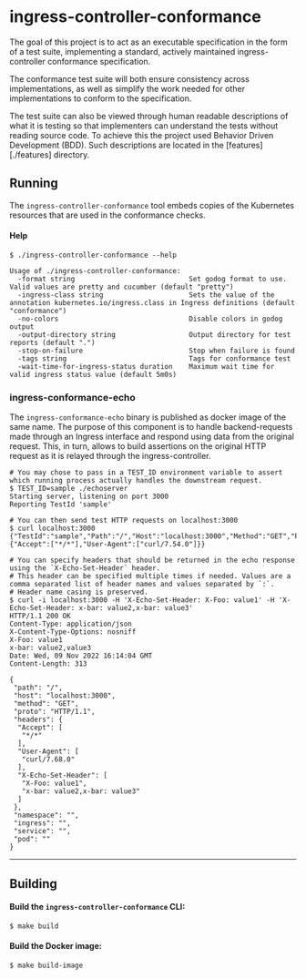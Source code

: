 # ingress-controller-conformance

The goal of this project is to act as an executable specification in the form of a test suite, implementing a standard, actively maintained ingress-controller conformance specification.

The conformance test suite will both ensure consistency across implementations, as well as simplify the work needed for other implementations to conform to the specification.

The test suite can also be viewed through human readable descriptions of what it is testing so that implementers can understand the tests without reading source code. To achieve this the project used Behavior Driven Development (BDD).
Such descriptions are located in the [features][./features] directory.

## Running

The `ingress-controller-conformance` tool embeds copies of the Kubernetes resources that are used in the conformance checks.

#### Help

```
$ ./ingress-controller-conformance --help

Usage of ./ingress-controller-conformance:
  -format string                            Set godog format to use. Valid values are pretty and cucumber (default "pretty")
  -ingress-class string                     Sets the value of the annotation kubernetes.io/ingress.class in Ingress definitions (default "conformance")
  -no-colors                                Disable colors in godog output
  -output-directory string                  Output directory for test reports (default ".")
  -stop-on-failure                          Stop when failure is found
  -tags string                              Tags for conformance test
  -wait-time-for-ingress-status duration    Maximum wait time for valid ingress status value (default 5m0s)
```

### ingress-conformance-echo

The `ingress-conformance-echo` binary is published as docker image of the same name. The purpose of this component is to handle backend-requests made through an Ingress interface and respond using data from the original request. This, in turn, allows to build assertions on the original HTTP request as it is relayed through the ingress-controller.

```
# You may chose to pass in a TEST_ID environment variable to assert which running process actually handles the downstream request.
$ TEST_ID=sample ./echoserver
Starting server, listening on port 3000
Reporting TestId 'sample'

# You can then send test HTTP requests on localhost:3000
$ curl localhost:3000
{"TestId":"sample","Path":"/","Host":"localhost:3000","Method":"GET","Proto":"HTTP/1.1","Headers":{"Accept":["*/*"],"User-Agent":["curl/7.54.0"]}}

# You can specify headers that should be returned in the echo response using the `X-Echo-Set-Header` header.
# This header can be specified multiple times if needed. Values are a comma separated list of header names and values separated by `:`.
# Header name casing is preserved.
$ curl -i localhost:3000 -H 'X-Echo-Set-Header: X-Foo: value1' -H 'X-Echo-Set-Header: x-bar: value2,x-bar: value3'
HTTP/1.1 200 OK
Content-Type: application/json
X-Content-Type-Options: nosniff
X-Foo: value1
x-bar: value2,value3
Date: Wed, 09 Nov 2022 16:14:04 GMT
Content-Length: 313

{
 "path": "/",
 "host": "localhost:3000",
 "method": "GET",
 "proto": "HTTP/1.1",
 "headers": {
  "Accept": [
   "*/*"
  ],
  "User-Agent": [
   "curl/7.68.0"
  ],
  "X-Echo-Set-Header": [
   "X-Foo: value1",
   "x-bar: value2,x-bar: value3"
  ]
 },
 "namespace": "",
 "ingress": "",
 "service": "",
 "pod": ""
}
```

---

## Building

#### Build the `ingress-controller-conformance` CLI:

```console
$ make build
```

#### Build the Docker image:

```console
$ make build-image
```
